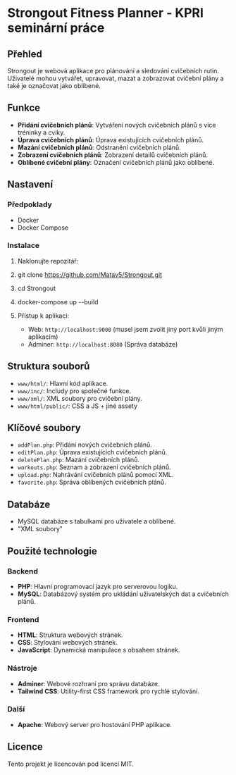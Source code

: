# Strongout Fitness Planner - KPRI seminární práce

## Přehled
Strongout je webová aplikace pro plánování a sledování cvičebních rutin. Uživatelé mohou vytvářet, upravovat, mazat a zobrazovat cvičební plány a také je označovat jako oblíbené.

## Funkce
- **Přidání cvičebních plánů**: Vytváření nových cvičebních plánů s více tréninky a cviky.
- **Úprava cvičebních plánů**: Úprava existujících cvičebních plánů.
- **Mazání cvičebních plánů**: Odstranění cvičebních plánů.
- **Zobrazení cvičebních plánů**: Zobrazení detailů cvičebních plánů.
- **Oblíbené cvičební plány**: Označení cvičebních plánů jako oblíbené.

## Nastavení
### Předpoklady
- Docker
- Docker Compose

### Instalace
1. Naklonujte repozitář:
2. git clone https://github.com/Matav5/Strongout.git
3. cd Strongout
4. docker-compose up --build

5. Přístup k aplikaci:
    - Web: `http://localhost:9000` (musel jsem zvolit jiný port kvůli jiným aplikacím)
    - Adminer: `http://localhost:8080` (Správa databáze)

## Struktura souborů
- `www/html/`: Hlavní kód aplikace.
- `www/inc/`: Includy pro společné funkce.
- `www/xml/`: XML soubory pro cvičební plány.
- `www/html/public/`: CSS a JS + jiné assety
## Klíčové soubory
- `addPlan.php`: Přidání nových cvičebních plánů.
- `editPlan.php`: Úprava existujících cvičebních plánů.
- `deletePlan.php`: Mazání cvičebních plánů.
- `workouts.php`: Seznam a zobrazení cvičebních plánů.
- `upload.php`: Nahrávání cvičebních plánů pomocí XML.
- `favorite.php`: Správa oblíbených cvičebních plánů.

## Databáze
- MySQL databáze s tabulkami pro uživatele a oblíbené.
- "XML soubory"

## Použité technologie

### Backend
- **PHP**: Hlavní programovací jazyk pro serverovou logiku.
- **MySQL**: Databázový systém pro ukládání uživatelských dat a cvičebních plánů.

### Frontend
- **HTML**: Struktura webových stránek.
- **CSS**: Stylování webových stránek.
- **JavaScript**: Dynamická manipulace s obsahem stránek.

### Nástroje
- **Adminer**: Webové rozhraní pro správu databáze.
- **Tailwind CSS**: Utility-first CSS framework pro rychlé stylování.

### Další
- **Apache**: Webový server pro hostování PHP aplikace.

## Licence
Tento projekt je licencován pod licencí MIT.
